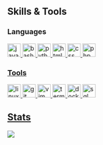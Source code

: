 ## Skills & Tools

### Languages
<a href="https://www.java.com"><img src="https://cdn.jsdelivr.net/gh/devicons/devicon/icons/java/java-plain-wordmark.svg" height="30" width="30" alt="java"/>
<a href="https://gnu.org/software/bash/"><img src="https://cdn.jsdelivr.net/gh/devicons/devicon/icons/bash/bash-original.svg" height="30" width="30" alt="bash"/>
<a href="https://python.org"><img src="https://cdn.jsdelivr.net/gh/devicons/devicon/icons/python/python-original-wordmark.svg" height="30" width="30" alt="python"/>
<a href="https://w3.org/html5"><img src="https://cdn.jsdelivr.net/gh/devicons/devicon/icons/html5/html5-original-wordmark.svg" height="30" width="30" alt="html"/>
<a href="https://www.w3schools.com/css/"><img src="https://cdn.jsdelivr.net/gh/devicons/devicon/icons/css3/css3-original-wordmark.svg" height="30" width="30" alt="css"/>
<a href="https://php.net/"><img src="https://cdn.jsdelivr.net/gh/devicons/devicon/icons/php/php-plain.svg" height="30" width="30" alt="php"/>

### Tools
<a href="https://kernel.org/"><img src="https://cdn.jsdelivr.net/gh/devicons/devicon/icons/linux/linux-original.svg" height="30" width="30" alt="linux"/>
<a href="https://git-scm.com"><img src="https://cdn.jsdelivr.net/gh/devicons/devicon/icons/git/git-plain-wordmark.svg" height="30" width="30" alt="git"/>
<a href="https://vim.org"><img src="https://cdn.jsdelivr.net/gh/devicons/devicon/icons/vim/vim-plain.svg" height="30" width="30" alt="vim"/>
<a href="https://terminusdb.com"><img src="https://cdn.jsdelivr.net/gh/devicons/devicon/icons/graphql/graphql-plain.svg" height="30" width="30" alt="terminusdb"/>
<a href="https://docker.com"><img src="https://cdn.jsdelivr.net/gh/devicons/devicon/icons/docker/docker-plain-wordmark.svg" height="30" width="30" alt="docker"/>
<a href="https://postgresql.org"><img src="https://cdn.jsdelivr.net/gh/devicons/devicon/icons/postgresql/postgresql-plain-wordmark.svg" height="30" width="30" alt="sql"/>

## Stats
![](https://github-readme-stats.vercel.app/api?username=micgor32&count_private=true&show_icons=true&theme=onedark)
